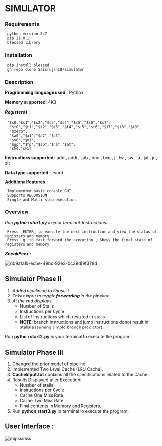 
# SIMULATOR

### Requirements
```
 python version 3.7
 pip 21.0.1
 blessed library 
```
### Installation
```
 pip install blessed
 gh repo clone Saisrujan18/Simulator
```
### Description

__Programming language used__ : Python

__Memory supported__: 4KB

__*Registers*⬇️__
```
 "$s0,"$s1","$s2","$s3","$s4","$s5","$s6","$s7",
  "$t0","$t1","$t2","$t3","$t4","$t5","$t6","$t7","$t8","$t9",
  "$zero",
  "$a0","$a1","$a2","$a3",
  "$v0","$v1",
  "$gp","$fp","$sp","$ra","$at",
  "$k0,"$k1"
```
__Instructions supported__ : add , addi , sub , bne , beq , j , lw , sw , la , jal , jr , slt

__Data type supported__ : .word

__Additional features__ :
```
 Implemented basic console GUI
 Supports RECURSION
 Single and Multi step execution 
```
### Overview

*Run __python start.py__ in your terminal.*
*Instructions:*
```
 Press _ENTER_ to execute the next instruction and view the status of registers and memory
 Press _q_ to fast forward the execution , Shows the final state of registers and memory
```

__*SneakPeek :*__  

![db9afa1b-ecbe-49bd-92e3-0c38d19f378d](https://user-images.githubusercontent.com/68287683/111061326-c1855b00-84c8-11eb-8537-ad9c90f58910.gif)

## Simulator Phase II
1. _Added pipelining to Phase-I_
2. _Takes input to toggle __forwarding__ in the pipeline._
3. _At the end displays,_
   * Number of Stalls
   * Instructions per Cycle
   * List of Instructions which resulted in stalls
   * __NOTE__: branch instructions and jump instructions donot result in stalls(assuming simple branch predictor).

Run __python start2.py__ in your terminal to execute the program.

## Simulator Phase III
1. Changed the prior model of pipeline.
2. Implemented Two Level Cache (LRU Cache).
3. __CacheInput.txt__ contains all the specifications related to the Cache.
4. Results Displayed after Execution:
   * Number of stalls
   * Instructions per Cycle
   * Cache One Miss Rate
   * Cache Two Miss Rate
   * Final contents in Memory and Registers.
5. Run __python start3.py__ in terminal to execute the program.

## User Interface : 

![mipssimss](https://user-images.githubusercontent.com/68287683/120660292-cf81c100-c4a4-11eb-8717-0a740c59b704.PNG)
